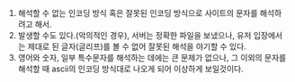 1. 해석할 수 없는 인코딩 방식 혹은 잘못된 인코딩 방식으로 사이트의 문자를 해석하려고 해서.
2. 발생할 수도 있다.(악의적인 경우), 서버는 정확한 파일을 보냈으나, 유저 입장에서는 제대로 된 글자(글리프)를 볼 수 없어 잘못된 해석을 야기할 수 있다.
3. 영어와 숫자, 일부 특수문자를 해석하는 데에는 큰 문제가 없으나, 그 이외의 문자를 해석할 때 ascii의 인코딩 방식대로 나오게 되어 이상하게 보일것이다.